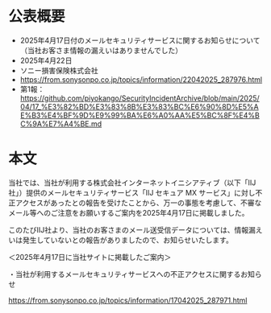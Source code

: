 # 公表概要
- 2025年4月17日付のメールセキュリティサービスに関するお知らせについて（当社お客さま情報の漏えいはありませんでした）
- 2025年4月22日
- ソニー損害保険株式会社
- https://from.sonysonpo.co.jp/topics/information/22042025_287976.html
- 第1報：https://github.com/piyokango/SecurityIncidentArchive/blob/main/2025/04/17_%E3%82%BD%E3%83%8B%E3%83%BC%E6%90%8D%E5%AE%B3%E4%BF%9D%E9%99%BA%E6%A0%AA%E5%BC%8F%E4%BC%9A%E7%A4%BE.md

# 本文
当社では、当社が利用する株式会社インターネットイニシアティブ（以下「IIJ社」）提供のメールセキュリティサービス「IIJ セキュア MX サービス」に対し不正アクセスがあったとの報告を受けたことから、万一の事態を考慮して、不審なメール等へのご注意をお願いするご案内を2025年4月17日に掲載しました。

このたびIIJ社より、当社のお客さまのメール送受信データについては、情報漏えいは発生していないとの報告がありましたので、お知らせいたします。

＜2025年4月17日に当社サイトに掲載したご案内＞

・当社が利用するメールセキュリティサービスへの不正アクセスに関するお知らせ

https://from.sonysonpo.co.jp/topics/information/17042025_287971.html

